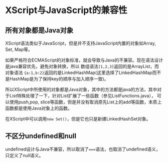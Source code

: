 # XScript与JavaScript的兼容性

## 所有对象都是Java对象
XScript语法类似于JavaScript，但是并不支持JavaScript内置的对象如Array, Set, Map等。

如果严格符合ECMAScript的对象标准，就会导致与Java的不兼容。现在语法设计是java兼容优先，避免对象转换，所以
数组语法`[1,2,3]`返回的是ArrayList，而对象语法 `{a:1,b:2}`返回的是LinkedHashMap(这里选择了LinkedHashMap而不是HashMap是为了保持key的顺序与加入顺序一致)。

所以XScript中所使用的对象都是Java对象，其中的方法都是java的方法，其中对于List特殊处理了一下，针对List扩展了一些函数（参见ListFunctions.java），
可以使用push,pop, slice等函数，但是并没有取消原先List上的add等函数，本质上函数都是使用Java对象上的函数。

在XScript中可以调用`new Set()`，但是它也只是新建LinkedHashSet对象。

## 不区分undefined和null

undefined设计与Java不兼容，所以取消了`===`语法，也取消了undefined语义，只定义了null语义。


